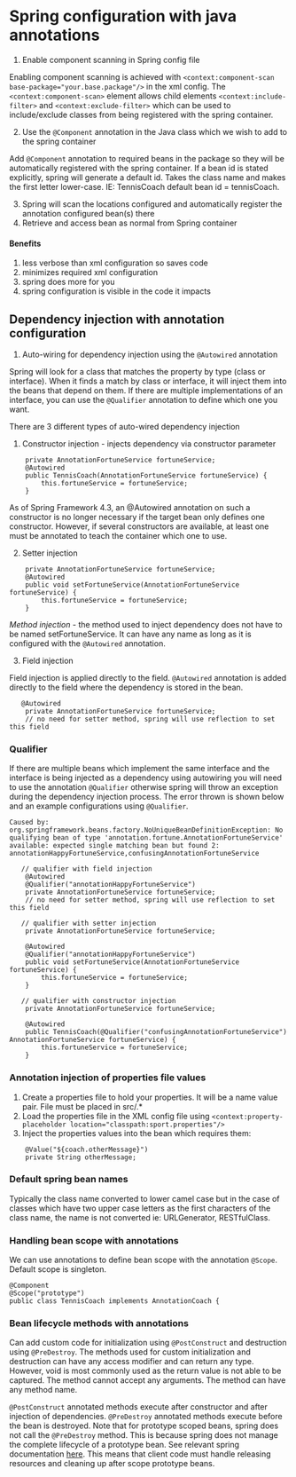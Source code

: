# Spring configuration with java annotations
1. Enable component scanning in Spring config file

Enabling component scanning is achieved with `<context:component-scan base-package="your.base.package"/>` in the xml config.
The `<context:component-scan>` element allows child elements `<context:include-filter>` and `<context:exclude-filter>` which can be used to include/exclude classes from being registered with the spring container.

2. Use the `@Component` annotation in the Java class which we wish to add to the spring container

Add `@Component` annotation to required beans in the package so they will be automatically registered with the spring container.
If a bean id is stated explicitly, spring will generate a default id. Takes the class name and makes the first letter lower-case.
IE: TennisCoach default bean id = tennisCoach.

3. Spring will scan the locations configured and automatically register the annotation configured bean(s) there
4. Retrieve and access bean as normal from Spring container

#### Benefits
1. less verbose than xml configuration so saves code
2. minimizes required xml configuration
3. spring does more for you
4. spring configuration is visible in the code it impacts

## Dependency injection with annotation configuration

1. Auto-wiring for dependency injection using the `@Autowired` annotation

Spring will look for a class that matches the property by type (class or interface).
When it finds a match by class or interface, it will inject them into the beans that depend on them.
If there are multiple implementations of an interface, you can use the `@Qualifier` annotation to define which one you want.

There are 3 different types of auto-wired dependency injection
1. Constructor injection - injects dependency via constructor parameter
```
	private AnnotationFortuneService fortuneService;
	@Autowired
	public TennisCoach(AnnotationFortuneService fortuneService) {
		this.fortuneService = fortuneService;
	}
```

As of Spring Framework 4.3, an @Autowired annotation on such a constructor is no longer necessary if the target bean only defines one constructor. However, if several constructors are available, at least one must be annotated to teach the container which one to use.

2. Setter injection
```
	private AnnotationFortuneService fortuneService;
	@Autowired
	public void setFortuneService(AnnotationFortuneService fortuneService) {
		this.fortuneService = fortuneService;
	}
```


*Method injection* - the method used to inject dependency does not have to be named setFortuneService. It can have any name as long as it is configured with the `@Autowired` annotation.


3. Field injection

Field injection is applied directly to the field. `@Autowired` annotation is added directly to the field where the dependency is stored in the bean.

```
   @Autowired
	private AnnotationFortuneService fortuneService;
	// no need for setter method, spring will use reflection to set this field
```

### Qualifier

If there are multiple beans which implement the same interface and the interface is being injected as a dependency using autowiring you will need to use the annotation `@Qualifier` otherwise spring will throw an exception during the dependency injection process. The error thrown is shown below and an example configurations using `@Qualifier`.

```
Caused by: org.springframework.beans.factory.NoUniqueBeanDefinitionException: No qualifying bean of type 'annotation.fortune.AnnotationFortuneService' available: expected single matching bean but found 2: annotationHappyFortuneService,confusingAnnotationFortuneService
```

```
   // qualifier with field injection
	@Autowired
	@Qualifier("annotationHappyFortuneService")
	private AnnotationFortuneService fortuneService;
	// no need for setter method, spring will use reflection to set this field
```
```
   // qualifier with setter injection
	private AnnotationFortuneService fortuneService;
	
	@Autowired
	@Qualifier("annotationHappyFortuneService")
	public void setFortuneService(AnnotationFortuneService fortuneService) {
		this.fortuneService = fortuneService;
	}
```
```
   // qualifier with constructor injection
	private AnnotationFortuneService fortuneService;
	
	@Autowired
	public TennisCoach(@Qualifier("confusingAnnotationFortuneService") AnnotationFortuneService fortuneService) {
		this.fortuneService = fortuneService;
	}
```

### Annotation injection of properties file values
1. Create a properties file to hold your properties. It will be a name value pair. File must be placed in src/.*
2. Load the properties file in the XML config file using `<context:property-placeholder location="classpath:sport.properties"/>`
3. Inject the properties values into the bean which requires them:
```
	@Value("${coach.otherMessage}")
	private String otherMessage;
```

### Default spring bean names

Typically the class name converted to lower camel case but in the case of classes which have two upper case letters as the first characters of the class name, the name is not converted ie: URLGenerator, RESTfulClass.

### Handling bean scope with annotations

We can use annotations to define bean scope with the annotation `@Scope`. Default scope is singleton.
```
@Component
@Scope("prototype")
public class TennisCoach implements AnnotationCoach {
```

### Bean lifecycle methods with annotations

Can add custom code for initialization using `@PostConstruct` and destruction using `@PreDestroy`. The methods used for custom initialization and destruction can have any access modifier and can return any type. However, void is most commonly used as the return value is not able to be captured. The method cannot accept any arguments. The method can have any method name.

`@PostConstruct` annotated methods execute after constructor and after injection of dependencies.
`@PreDestroy` annotated methods execute before the bean is destroyed. Note that for prototype scoped beans, spring does not call the `@PreDestroy` method. This is because spring does not manage the complete lifecycle of a prototype bean. See relevant spring documentation [here](https://docs.spring.io/spring/docs/current/spring-framework-reference/core.html#beans-factory-scopes-prototype). This means that client code must handle releasing resources and cleaning up after scope prototype beans.

